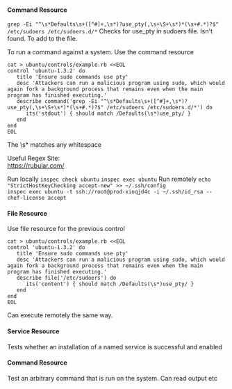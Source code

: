 #### Command Resource

`grep -Ei "^\s*Defaults\s+([^#]+,\s*)?use_pty(,\s+\S+\s*)*(\s+#.*)?$" /etc/sudoers /etc/sudoers.d/*`
Checks for use_pty in sudoers file. Isn't found. To add to the file.

To run a command against a system. Use the command resource
```
cat > ubuntu/controls/example.rb <<EOL
control 'ubuntu-1.3.2' do
   title 'Ensure sudo commands use pty'
   desc 'Attackers can run a malicious program using sudo, which would again fork a background process that remains even when the main program has finished executing.'
   describe command('grep -Ei "^\s*Defaults\s+([^#]+,\s*)?use_pty(,\s+\S+\s*)*(\s+#.*)?$" /etc/sudoers /etc/sudoers.d/*') do
      its('stdout') { should match /Defaults(\s*)use_pty/ }
   end
end
EOL
```
The \s* matches any whitespace  

Useful Regex Site:  
https://rubular.com/  

Run locally 
`inspec check ubuntu`
`inspec exec ubuntu` 
Run remotely 
`echo "StrictHostKeyChecking accept-new" >> ~/.ssh/config`  
`inspec exec ubuntu -t ssh://root@prod-xioqjd4c -i ~/.ssh/id_rsa --chef-license accept`  

#### File Resource
Use file resource for the previous control
```
cat > ubuntu/controls/example.rb <<EOL
control 'ubuntu-1.3.2' do
   title 'Ensure sudo commands use pty'
   desc 'Attackers can run a malicious program using sudo, which would again fork a background process that remains even when the main program has finished executing.'
   describe file('/etc/sudoers') do
      its('content') { should match /Defaults(\s*)use_pty/ }
   end
end
EOL
```
Can execute remotely the same way.

#### Service Resource
Tests whether an installation of a named service is successful and enabled

#### Command Resource 
Test an arbitrary command that is run on the system. Can read output etc
